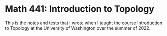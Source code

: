 # Math 441: Introduction to Topology

This is the notes and tests that I wrote when I taught the course Introduction to Topology at the University of Washington over the summer of 2022.
